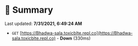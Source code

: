 # 📖 Summary
Last updated: **7/31/2021, 6:49:24 AM**

- `GET` [https://Bhadwa-sala.toxicblte.repl.co](https://Bhadwa-sala.toxicblte.repl.co) - **Down** (330ms)
